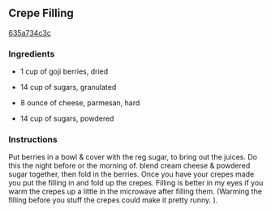 ## Crepe Filling

[635a734c3c](http://www.food.com/recipe/crepe-filling-386897)

### Ingredients

 - 1 cup of goji berries, dried

 - 14 cup of sugars, granulated

 - 8 ounce of cheese, parmesan, hard

 - 14 cup of sugars, powdered

### Instructions

Put berries in a bowl & cover with the reg sugar, to bring out the juices. Do this the night before or the morning of. blend cream cheese & powdered sugar together, then fold in the berries. Once you have your crepes made you put the filling in and fold up the crepes. Filling is better in my eyes if you warm the crepes up a little in the microwave after filling them. (Warming the filling before you stuff the crepes could make it pretty runny. ).